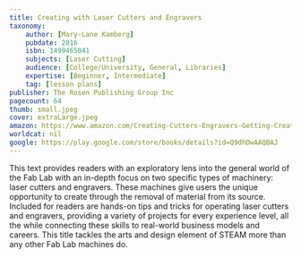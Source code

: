 ```yaml
---
title: Creating with Laser Cutters and Engravers
taxonomy:
	author: [Mary-Lane Kamberg]
	pubdate: 2016
	isbn: 1499465041
	subjects: [Laser Cutting]
	audience: [College/University, General, Libraries]
	expertise: [Beginner, Intermediate]
	tag: [lesson plans]
publisher: The Rosen Publishing Group Inc
pagecount: 64
thumb: small.jpeg
cover: extraLarge.jpeg
amazon: https://www.amazon.com/Creating-Cutters-Engravers-Getting-Creative/dp/1499465041/ref=sr_1_11?s=books&ie=UTF8&qid=1543380732&sr=1-11&keywords=Laser+Cutting
worldcat: nil
google: https://play.google.com/store/books/details?id=Q9dhDwAAQBAJ
---
```

This text provides readers with an exploratory lens into the general world of the Fab Lab with an in-depth focus on two specific types of machinery: laser cutters and engravers. These machines give users the unique opportunity to create through the removal of material from its source. Included for readers are hands-on tips and tricks for operating laser cutters and engravers, providing a variety of projects for every experience level, all the while connecting these skills to real-world business models and careers. This title tackles the arts and design element of STEAM more than any other Fab Lab machines do.